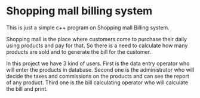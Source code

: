 # Shopping mall billing system
This is just a simple c++ program on Shopping mall Billing system.

Shopping mall is the place where customers come to purchase their daily using products and pay for that. So there is a need to calculate how many products are sold and to generate the bill for the customer.

In this project we have 3 kind of users. First is the data entry operator who will enter the products in database. Second one is the administrator who will decide the taxes and commissions on the products and can see the report of any product. Third one is the bill calculating operator who will calculate the bill and print.
